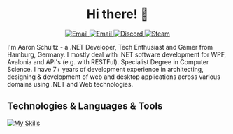 <h1 align="center"> Hi there! 👋 </h1>
<p align="center" align='right'>
  <a target="_blank" href="https://aaronschultz.de">
    <img alt="Email" src="https://img.shields.io/badge/aaronschultz.de-023e8a.svg?&style=for-the-badge&logo=Google-Chrome&logoColor=white" />
  </a>
  <a target="_blank" href="mailto:info@aaronschultz.de">
    <img alt="Email" src="https://img.shields.io/badge/Email-023e8a.svg?&style=for-the-badge&logo=Microsoft-Outlook&logoColor=white" />
  </a>
  <a target="_blank" href="https://discordapp.com/users/149604348366815233">
    <img alt="Discord" src="https://img.shields.io/badge/Triky313%231831-023e8a.svg?&style=for-the-badge&logo=Discord&logoColor=white" />
  </a>
  <a target="_blank" href="https://steamcommunity.com/id/triky313/">
    <img alt="Steam" src="https://img.shields.io/badge/Steam-023e8a.svg?&style=for-the-badge&logo=Steam&logoColor=white" />
  </a>
</p>
I'm Aaron Schultz - a .NET Developer, Tech Enthusiast and Gamer from Hamburg, Germany. I mostly deal with .NET software development for WPF, Avalonia and API's (e.g. with RESTFul). Specialist Degree in Computer Science. I have 7+ years of development experience in architecting, designing & development of web and desktop applications across various domains using .NET and Web technologies.

## Technologies & Languages & Tools
[![My Skills](https://skillicons.dev/icons?i=cs,dotnet,visualstudio,vscode,git,github,githubactions,ps,godot,postgres,html,css,php,blender,postman,discord,unity)](https://skillicons.dev)
